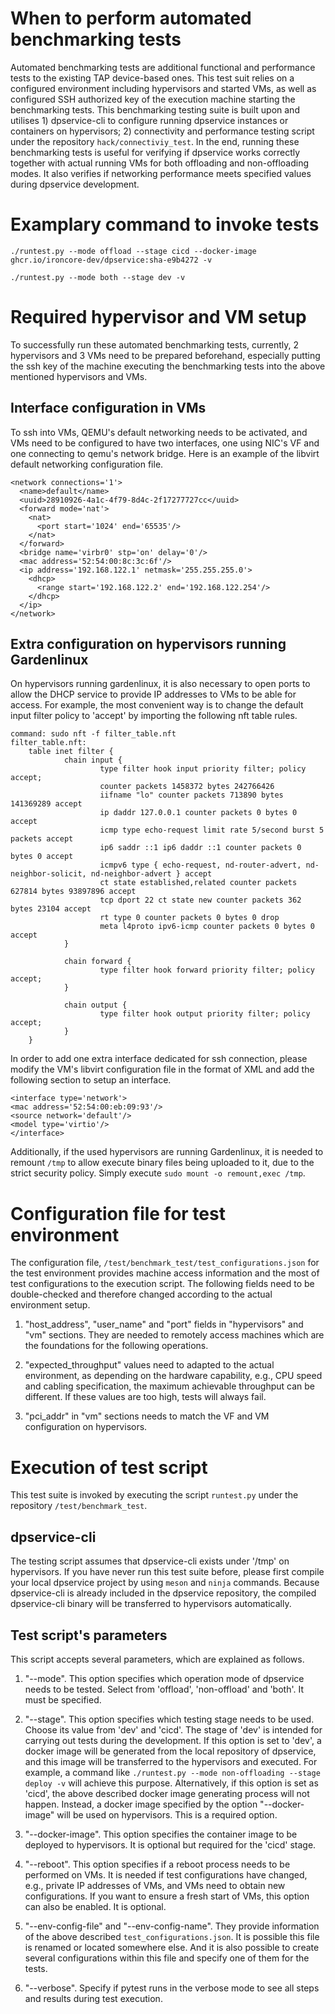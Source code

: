 # When to perform automated benchmarking tests
Automated benchmarking tests are additional functional and performance tests to the existing TAP device-based ones. This test suit relies on a configured environment including hypervisors and started VMs, as well as configured SSH authorized key of the execution machine starting the benchmarking tests.
This benchmarking testing suite is built upon and utilises 1) dpservice-cli to configure running dpservice instances or containers on hypervisors; 2) connectivity and performance testing script under the repository `hack/connectiviy_test`. In the end, running these benchmarking tests is useful for verifying if dpservice works correctly together with actual running VMs for both offloading and non-offloading modes. It also verifies if networking performance meets specified values during dpservice development.

# Examplary command to invoke tests
```
./runtest.py --mode offload --stage cicd --docker-image ghcr.io/ironcore-dev/dpservice:sha-e9b4272 -v

./runtest.py --mode both --stage dev -v
```

# Required hypervisor and VM setup 
To successfully run these automated benchmarking tests, currently, 2 hypervisors and 3 VMs need to be prepared beforehand, especially putting the ssh key of the machine executing the benchmarking tests into the above mentioned hypervisors and VMs. 

## Interface configuration in VMs
To ssh into VMs, QEMU's default networking needs to be activated, and VMs need to be configured to have two interfaces, one using NIC's VF and one connecting to qemu's network bridge. Here is an example of the libvirt default networking configuration file.

```
<network connections='1'>
  <name>default</name>
  <uuid>28910926-4a1c-4f79-8d4c-2f17277727cc</uuid>
  <forward mode='nat'>
    <nat>
      <port start='1024' end='65535'/>
    </nat>
  </forward>
  <bridge name='virbr0' stp='on' delay='0'/>
  <mac address='52:54:00:8c:3c:6f'/>
  <ip address='192.168.122.1' netmask='255.255.255.0'>
    <dhcp>
      <range start='192.168.122.2' end='192.168.122.254'/>
    </dhcp>
  </ip>
</network>
```
## Extra configuration on hypervisors running Gardenlinux
On hypervisors running gardenlinux, it is also necessary to open ports to allow the DHCP service to provide IP addresses to VMs to be able for access. For example, the most convenient way is to  change the default input filter policy to 'accept' by importing the following nft table rules.

```
command: sudo nft -f filter_table.nft
filter_table.nft:
	table inet filter {
			chain input {
					type filter hook input priority filter; policy accept;
					counter packets 1458372 bytes 242766426
					iifname "lo" counter packets 713890 bytes 141369289 accept
					ip daddr 127.0.0.1 counter packets 0 bytes 0 accept
					icmp type echo-request limit rate 5/second burst 5 packets accept
					ip6 saddr ::1 ip6 daddr ::1 counter packets 0 bytes 0 accept
					icmpv6 type { echo-request, nd-router-advert, nd-neighbor-solicit, nd-neighbor-advert } accept
					ct state established,related counter packets 627814 bytes 93897896 accept
					tcp dport 22 ct state new counter packets 362 bytes 23104 accept
					rt type 0 counter packets 0 bytes 0 drop
					meta l4proto ipv6-icmp counter packets 0 bytes 0 accept
			}

			chain forward {
					type filter hook forward priority filter; policy accept;
			}

			chain output {
					type filter hook output priority filter; policy accept;
			}
	}
```

In order to add one extra interface dedicated for ssh connection, please modify the VM's libvirt configuration file in the format of XML and add the following section to setup an interface.

```
<interface type='network'>
<mac address='52:54:00:eb:09:93'/>
<source network='default'/>
<model type='virtio'/>
</interface>
```

Additionally, if the used hypervisors are running Gardenlinux, it is needed to remount `/tmp` to allow execute binary files being uploaded to it, due to the strict security policy. Simply execute `sudo mount -o remount,exec /tmp`.

# Configuration file for test environment
The configuration file, `/test/benchmark_test/test_configurations.json` for the test environment provides machine access information and the most of test configurations to the execution script. The following fields need to be double-checked and therefore changed according to the actual environment setup.

1. "host_address", "user_name" and "port" fields in "hypervisors" and "vm" sections. They are needed to remotely access machines which are the foundations for the following operations.

2. "expected_throughput" values need to adapted to the actual environment, as depending on the hardware capability, e.g., CPU speed and cabling specification, the maximum achievable throughput can be different. If these values are too high, tests will always fail.

3. "pci_addr" in "vm" sections needs to match the VF and VM configuration on hypervisors.


# Execution of test script
This test suite is invoked by executing the script `runtest.py` under the repository `/test/benchmark_test`. 

## dpservice-cli
The testing script assumes that dpservice-cli exists under '/tmp' on hypervisors. If you have never run this test suite before, please first compile your local dpservice project by using `meson` and `ninja` commands. Because dpservice-cli is already included in the dpservice repository, the compiled dpservice-cli binary will be transferred to hypervisors automatically.

## Test script's parameters

This script accepts several parameters, which are explained as follows.

1. "--mode". This option specifies which operation mode of dpservice needs to be tested. Select from 'offload', 'non-offload' and 'both'. It must be specified.

2. "--stage". This option specifies which testing stage needs to be used. Choose its value from 'dev' and 'cicd'. The stage of 'dev' is intended for carrying out tests during the development. If this option is set to 'dev', a docker image will be generated from the local repository of dpservice, and this image will be transferred to the hypervisors and executed. For example, a command like `./runtest.py --mode non-offloading --stage deploy -v` will achieve this purpose. 
Alternatively, if this option is set as 'cicd', the above described docker image generating process will not happen. Instead, a docker image specified by the option "--docker-image" will be used on hypervisors. This is a required option.

3. "--docker-image". This option specifies the container image to be deployed to hypervisors. It is optional but required for the 'cicd' stage.

4. "--reboot". This option specifies if a reboot process needs to be performed on VMs. It is needed if test configurations have changed, e.g., private IP addresses of VMs, and VMs need to obtain new configurations. If you want to ensure a fresh start of VMs, this option can also be enabled. It is optional.

5. "--env-config-file" and "--env-config-name". They provide information of the above described `test_configurations.json`. It is possible this file is renamed or located somewhere else. And it is also possible to create several configurations within this file and specify one of them for the tests.

6. "--verbose". Specify if pytest runs in the verbose mode to see all steps and results during test execution.
